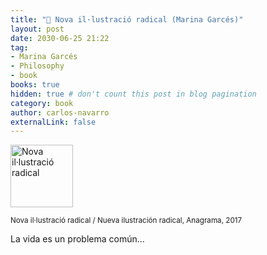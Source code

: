```yaml
---
title: "🏴󠁥󠁳󠁣󠁴󠁿 Nova il·lustració radical (Marina Garcés)"
layout: post
date: 2030-06-25 21:22
tag:
- Marina Garcés
- Philosophy
- book
books: true
hidden: true # don't count this post in blog pagination
category: book
author: carlos-navarro
externalLink: false
---
```


<a 
    href="https://www.anagrama-ed.es/libro/nuevos-cuadernos-anagrama/nova-il-lustracio-radical/9788433916150/NCA_5">
    <img width="100"
        src="https://www.anagrama-ed.es/uploads/media/portadas/0001/17/abd91bb99a1462ec1c3859d5d453068afc915369.jpeg" 
        alt="Nova il·lustració radical" />
</a>

<sub>Nova il·lustració radical / Nueva ilustración radical, Anagrama, 2017 </sub>

La vida es un problema común...